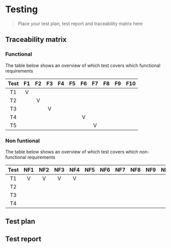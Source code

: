 # Testing

> Place your test plan, test report and traceability matrix here

## Traceability matrix

### Functional

The table below shows an overview of which test covers which functional requirements

| Test | F1 | F2 | F3 | F4 | F5 | F6 | F7 | F8 | F9 | F10 | 
|:----:|:--:|:--:|:--:| :---: | :---: |:--:|:--:| :---: | :---: | :---: |
|  T1  | V  |    |    | | |    |    | | | |
|  T2  |    | V  |    | | |    |    | | | |
|  T3  |    |    | V  | | |    |    | | | |
|  T4  |    |    |    | | | V  |    | | | |
|  T5  |    |    |    | | |    | V  | | | |


### Non funtional

The table below shows an overview of which test covers which non-functional requirements

| Test | NF1 | NF2 | NF3 | NF4 | NF5 | NF6 | NF7 | NF8 | NF9 | NF10 | NF11 | NF12 | NF13 | NF14 | NF15 | NF16 | NF17 | NF18 | NF19 | 
|:----:|:---:|:---:|:---:|:---:|:---:|:---:|:---:|:---:|:---:|:----:|:----:|:----:|:----:|:----:|:----:|:----:|:----:|:----:|:----:|
|  T1  |  V  |  V  |  V  |  V  |     |     |     |     |     |      |      |      |      |      |      |      |      |      |      |
|  T2  |     |     |     |     |     |     |     |     |     |      |      |      |      |      |      |      |      |      |      |
|  T3  |     |     |     |     |     |     |     |     |     |      |      |      |      |      |      |      |      |      |      |
|  T4  |     |     |     |     |     |     |     |     |     |      |      |      |      |      |      |      |      |      |      |

## Test plan


## Test report
